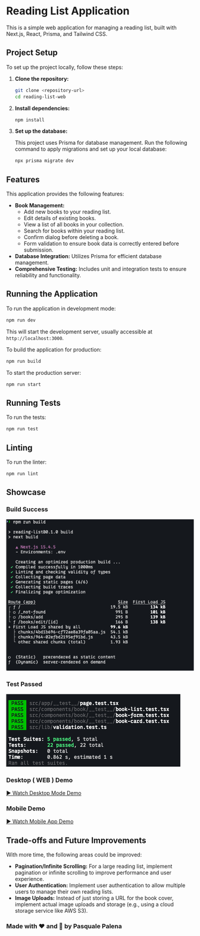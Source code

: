 # Reading List Application

This is a simple web application for managing a reading list, built with Next.js, React, Prisma, and Tailwind CSS.

## Project Setup

To set up the project locally, follow these steps:

1.  **Clone the repository:**

    ```bash
    git clone <repository-url>
    cd reading-list-web
    ```

2.  **Install dependencies:**

    ```bash
    npm install
    ```

3.  **Set up the database:**

    This project uses Prisma for database management. Run the following command to apply migrations and set up your local database:

    ```bash
    npx prisma migrate dev
    ```

## Features

This application provides the following features:

*   **Book Management:**
    *   Add new books to your reading list.
    *   Edit details of existing books.
    *   View a list of all books in your collection.
    *   Search for books within your reading list.
    *   Confirm dialog before deleting a book.
    *   Form validation to ensure book data is correctly entered before submission.
*   **Database Integration:** Utilizes Prisma for efficient database management.
*   **Comprehensive Testing:** Includes unit and integration tests to ensure reliability and functionality.

## Running the Application

To run the application in development mode:

```bash
npm run dev
```

This will start the development server, usually accessible at `http://localhost:3000`.

To build the application for production:

```bash
npm run build
```

To start the production server:

```bash
npm run start
```

## Running Tests

To run the tests:

```bash
npm run test
```

## Linting

To run the linter:

```bash
npm run lint
```

## Showcase

### Build Success

![Build Success](docs/build.png)

### Test Passed

![Test Passed](docs/test.png)

### Desktop ( WEB ) Demo

[▶️ Watch Desktop Mode Demo](docs/dekstop-mode.mov)

### Mobile Demo

[▶️ Watch Mobile App Demo](docs/mobile-mode.MP4)

## Trade-offs and Future Improvements

With more time, the following areas could be improved:

-   **Pagination/Infinite Scrolling:** For a large reading list, implement pagination or infinite scrolling to improve performance and user experience.
-   **User Authentication:** Implement user authentication to allow multiple users to manage their own reading lists.
-   **Image Uploads:** Instead of just storing a URL for the book cover, implement actual image uploads and storage (e.g., using a cloud storage service like AWS S3).

### Made with ❤️ and 🎵 by Pasquale Palena